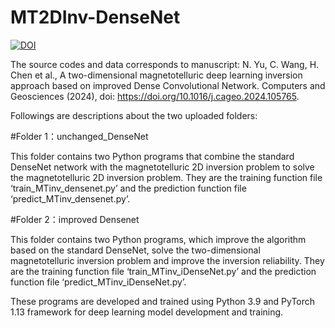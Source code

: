 # MT2DInv-DenseNet
[![DOI](https://zenodo.org/badge/DOI/10.5281/zenodo.14120745.svg)](https://doi.org/10.5281/zenodo.14120745)

The source codes and data corresponds to manuscript: N. Yu, C. Wang, H. Chen et al., A two-dimensional magnetotelluric deep
learning inversion approach based on improved Dense Convolutional Network. Computers and
Geosciences (2024), doi: https://doi.org/10.1016/j.cageo.2024.105765.

Followings are descriptions about the two uploaded folders:

#Folder 1：unchanged_DenseNet

This folder contains two Python programs that combine the standard DenseNet network with the magnetotelluric
2D inversion problem to solve the magnetotelluric 2D inversion problem. They are the training function file
‘train_MTinv_densenet.py’ and the prediction function file ‘predict_MTinv_densenet.py’.

#Folder 2：improved Densenet

This folder contains two Python programs, which improve the algorithm based on the standard DenseNet, solve
the two-dimensional magnetotelluric inversion problem and improve the inversion reliability. They are the
training function file ‘train_MTinv_iDenseNet.py’ and the prediction function file ‘predict_MTinv_iDenseNet.py’.

These programs are developed and trained using Python 3.9 and PyTorch 1.13 framework for deep learning model development and training.
